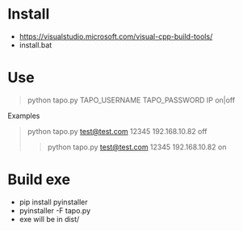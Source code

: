﻿# Install
- https://visualstudio.microsoft.com/visual-cpp-build-tools/
- install.bat

# Use
> python tapo.py TAPO_USERNAME TAPO_PASSWORD IP on|off

Examples
> python tapo.py test@test.com 12345 192.168.10.82 off
> > python tapo.py test@test.com 12345 192.168.10.82 on


# Build exe
- pip install pyinstaller
- pyinstaller -F tapo.py
- exe will be in dist/


